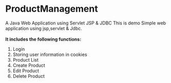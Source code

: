 # ProductManagement
A Java Web Application using Servlet JSP &amp; JDBC
This is demo Simple web application using jsp,servlet &amp; Jdbc. <br><br>
<b>It includes the following functions:</b>
1. Login
2. Storing user information in cookies
3. Product List
4. Create Product
5. Edit Product
6. Delete Product
   

